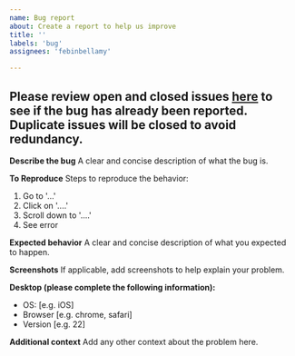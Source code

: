 ```yaml
---
name: Bug report
about: Create a report to help us improve
title: ''
labels: 'bug'
assignees: 'febinbellamy'

---
```


## Please review open and closed issues [here](https://github.com/febinbellamy/CodeHub/labels/bug) to see if the bug has already been reported. Duplicate issues will be closed to avoid redundancy.

**Describe the bug**
A clear and concise description of what the bug is.

**To Reproduce** 
Steps to reproduce the behavior:
1. Go to '...'
2. Click on '....'
3. Scroll down to '....'
4. See error

**Expected behavior**
A clear and concise description of what you expected to happen.

**Screenshots**
If applicable, add screenshots to help explain your problem.

**Desktop (please complete the following information):**
 - OS: [e.g. iOS]
 - Browser [e.g. chrome, safari]
 - Version [e.g. 22]

**Additional context**
Add any other context about the problem here.
